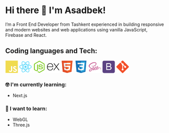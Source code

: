 # Hi there 👋 I'm Asadbek!

I’m a Front End Developer from Tashkent experienced in building responsive  and modern websites and web applications using vanilla JavaScript, Firebase and React.

## Coding languages and Tech:

<p align="left">

<img src="/assests/javascript-plain.svg" height="auto" width="40">

<img src="/assests/react-original.svg" height="auto" width="40">

<img src="/assests/nodejs-original.svg" height="auto" width="40">

<img src="/assests/express-original.svg" height="auto" width="40">

<img src="/assests/html5-original.svg" height="auto" width="40">

<img src="/assests/css3-original.svg" height="auto" width="40">

<img src="/assests/sass-original.svg" height="auto" width="40">

<img src="/assests/bootstrap-plain.svg" height="auto" width="40">

<img src="/assests/git-original.svg" height="auto" width="40">
</p>

### :nerd_face: I'm currently learning:

- Next.js

### :thinking: I want to learn:

- WebGL
- Three.js


